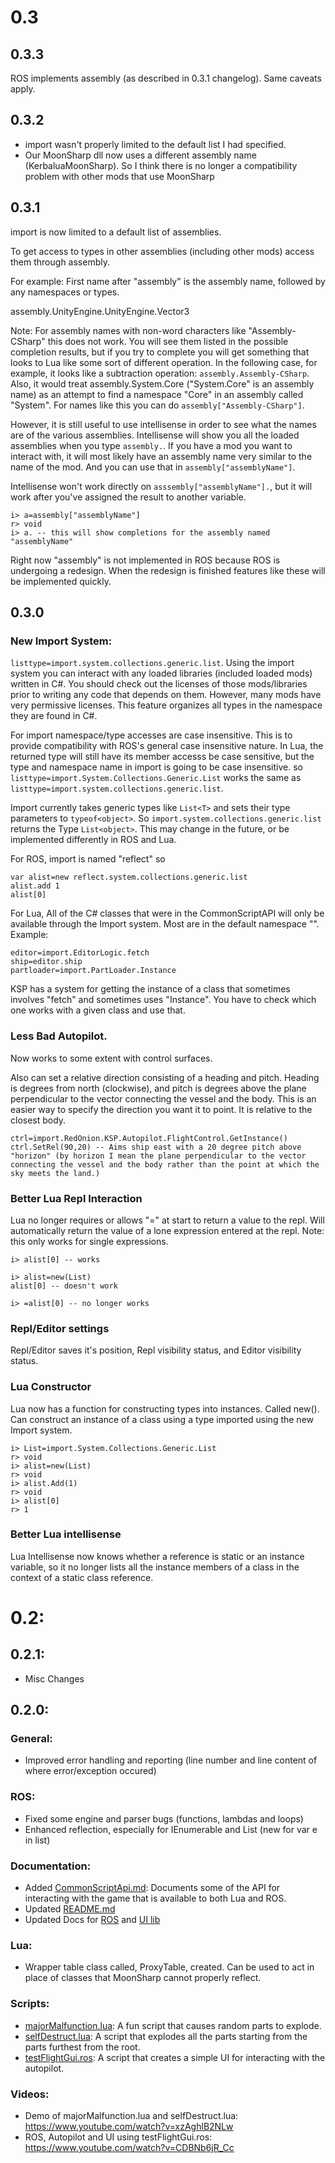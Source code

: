 # 0.3 

## 0.3.3
ROS implements assembly (as described in 0.3.1 changelog). Same caveats apply.

## 0.3.2
- import wasn't properly limited to the default list I had specified.
- Our MoonSharp dll now uses a different assembly name (KerbaluaMoonSharp). So I think there is no longer a compatibility problem with other mods that use MoonSharp

## 0.3.1
import is now limited to a default list of assemblies.

To get access to types in other assemblies (including other mods) access them through assembly.

For example: First name after "assembly" is the assembly name, followed by any namespaces or types.

assembly.UnityEngine.UnityEngine.Vector3

Note: For assembly names with non-word characters like "Assembly-CSharp" this does not work. You will see them listed in the possible completion results, but if you try to complete you will get something that looks to Lua like some sort of different operation. In the following case, for example, it looks like a subtraction operation: `assembly.Assembly-CSharp`. Also, it would treat assembly.System.Core ("System.Core" is an assembly name) as an attempt to find a namespace "Core" in an assembly called "System". For names like this you can do `assembly["Assembly-CSharp"]`.

However, it is still useful to use intellisense in order to see what the names are of the various assemblies. Intellisense will show you all the loaded assemblies when you type `assembly.`. If you have a mod you want to interact with, it will most likely have an assembly name very similar to the name of the mod. And you can use that in `assembly["assemblyName"]`.

Intellisense won't work directly  on `asssembly["assemblyName"].`, but it will work after you've assigned the result to another variable. 

```
i> a=assembly["assemblyName"]
r> void
i> a. -- this will show completions for the assembly named "assemblyName"
```

Right now "assembly" is not implemented in ROS because ROS is undergoing a redesign. When the redesign is finished features like these will be implemented quickly.

## 0.3.0
### New Import System:
`listtype=import.system.collections.generic.list`. Using the import system you can interact with any loaded
libraries (included loaded mods) written in C#. You should check out the licenses of those mods/libraries prior to writing any code that depends on them. However, many mods have very permissive licenses. This feature organizes all types in the namespace they are found in C#.

For import namespace/type accesses are case insensitive. This is to provide compatibility with ROS's general case insensitive
nature. In Lua, the returned type will still have its member accesss be case sensitive, but the type and namespace name in import is going to be case insensitive. so `listtype=import.System.Collections.Generic.List` works the same as `listtype=import.system.collections.generic.list`.

Import currently takes generic types like `List<T>` and sets their type parameters to `typeof<object>`. So `import.system.collections.generic.list` returns the Type `List<object>`. This may change in the future, or be implemented differently in ROS and Lua.

For ROS, import is named "reflect" so
```
var alist=new reflect.system.collections.generic.list
alist.add 1
alist[0]
```

For Lua, All of the C# classes that were in the CommonScriptAPI will only be available through the Import system. Most are in the default namespace "". Example:
```
editor=import.EditorLogic.fetch
ship=editor.ship
partloader=import.PartLoader.Instance
```
KSP has a system for getting the instance of a class that sometimes involves "fetch" and sometimes uses "Instance". You have to check which one works with a given class and use that.

### Less Bad Autopilot.
Now works to some extent with control surfaces. 

Also can set a relative direction consisting of a heading and pitch. Heading is degrees from north (clockwise), and pitch is degrees above the plane perpendicular to the vector connecting the vessel and the body. This is an easier way to specify the direction you want it to point. It is relative to the closest body. 

```
ctrl=import.RedOnion.KSP.Autopilot.FlightControl.GetInstance()
ctrl.SetRel(90,20) -- Aims ship east with a 20 degree pitch above "horizon" (by horizon I mean the plane perpendicular to the vector connecting the vessel and the body rather than the point at which the sky meets the land.)
```

### Better Lua Repl Interaction
Lua no longer requires or allows "=" at start to return a value to the repl. 
Will automatically return the value of a lone expression entered at the repl. Note:  this only works for single expressions.
```
i> alist[0] -- works
```
```
i> alist=new(List)
alist[0] -- doesn't work
```
```
i> =alist[0] -- no longer works
```
### Repl/Editor settings
Repl/Editor saves it's position, Repl visibility status, and Editor visibility status.

### Lua Constructor
Lua now has a function for constructing types into instances. 
Called new(). Can construct an instance of a class using a type imported using the new Import system.
```
i> List=import.System.Collections.Generic.List
r> void
i> alist=new(List)
r> void
i> alist.Add(1)
r> void
i> alist[0]
r> 1
```

### Better Lua intellisense
Lua Intellisense now knows whether a reference is static or an instance variable, so it no longer lists all the instance members of a class in the context of a static class reference.

# 0.2:
  
## 0.2.1:
- Misc Changes

## 0.2.0:
### General:
- Improved error handling and reporting (line number and line content of where error/exception occured)

### ROS:
- Fixed some engine and parser bugs (functions, lambdas and loops)
- Enhanced reflection, especially for IEnumerable and List (new for var e in list)

### Documentation:
- Added [CommonScriptApi.md](https://github.com/evandisoft/RedOnion/blob/master/CommonScriptApi.md): Documents some of the API for interacting with the game that is available to both Lua and ROS.
- Updated [README.md](README.md)
- Updated Docs for [ROS](https://github.com/evandisoft/RedOnion/blob/master/RedOnion.Script/README.md) and [UI lib](RedOnion.UI/README.md)

### Lua:
- Wrapper table class called, ProxyTable, created. Can be used to act in place of classes that MoonSharp cannot properly reflect.

### Scripts:
- [majorMalfunction.lua](https://github.com/evandisoft/RedOnion/blob/master/GameData/RedOnion/Scripts/majorMalfunction.lua): A fun script that causes random parts to explode.
- [selfDestruct.lua](https://github.com/evandisoft/RedOnion/blob/master/GameData/RedOnion/Scripts/selfDestruct.lua): A script that explodes all the parts starting from the parts furthest from the root.
- [testFlightGui.ros](https://github.com/evandisoft/RedOnion/blob/master/GameData/RedOnion/Scripts/testFlightGui.ros): A script that creates a simple UI for interacting with the autopilot.

### Videos:
- Demo of majorMalfunction.lua and selfDestruct.lua: https://www.youtube.com/watch?v=xzAghlB2NLw
- ROS, Autopilot and UI using testFlightGui.ros: https://www.youtube.com/watch?v=CDBNb6jR_Cc 